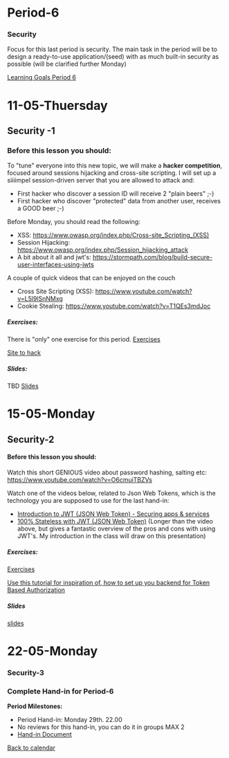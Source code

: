 # Period-6 
### Security
Focus for this last period is security. The main task in the period will be to design a ready-to-use application/(seed)  with as much built-in security as possible (will be clarified further Monday)

[Learning Goals Period 6](https://docs.google.com/document/d/1cjVwHwJyzkt8sgSBVflA7rQB4Lj-zap7TyPmm9zKSnM/edit?usp=sharing)

# **11-05-Thuersday** 
## Security -1


### Before this lesson you should:
To "tune" everyone into this new topic, we will make a **hacker competition**, focused around sessions hijacking and cross-site scripting. I will set up a siiiimpel session-driven server that you are allowed to attack and:

- First hacker who discover a session ID will receive 2 "plain beers" ;-)
- First hacker who discover "protected" data from another user,  receives a GOOD beer ;-)

Before Monday, you should read the following:

- XSS: https://www.owasp.org/index.php/Cross-site_Scripting_(XSS)
- Session Hijacking: https://www.owasp.org/index.php/Session_hijacking_attack
- A bit about it all and jwt's: https://stormpath.com/blog/build-secure-user-interfaces-using-jwts

A couple of quick videos that can be enjoyed on the couch

- Cross Site Scripting (XSS): https://www.youtube.com/watch?v=L5l9lSnNMxg
- Cookie Stealing: https://www.youtube.com/watch?v=T1QEs3mdJoc

##### Exercises:
There is "only" one exercise for this period.
[Exercises](https://docs.google.com/document/d/1ZY-pZDQfwEoQlVk0Qn-lKnpa40MOl-hQdGW9Fx2A5XE/edit?usp=sharing)

[Site to hack](http://js-plaul.rhcloud.com/security1/security.html#22)

##### Slides:
TBD
[Slides](#)


# **15-05-Monday**
## Security-2
#### Before this lesson you should:
Watch this short GENIOUS video about password hashing, salting etc: https://www.youtube.com/watch?v=O6cmuiTBZVs  

Watch one of the videos below, related to Json Web Tokens, which is the technology you are supposed to use for the last hand-in:
- [Introduction to JWT (JSON Web Token) - Securing apps & services](https://www.youtube.com/watch?v=oXxbB5kv9OA)
- [100% Stateless with JWT (JSON Web Token)](https://www.youtube.com/watch?v=67mezK3NzpU&t=3028s) (Longer than the video above, but gives a fantastic overview of the pros and cons with using JWT's. My introduction in the class will draw on this presentation)

##### Exercises:
[Exercises](https://docs.google.com/document/d/1ZY-pZDQfwEoQlVk0Qn-lKnpa40MOl-hQdGW9Fx2A5XE/edit?usp=sharing)

[Use this tutorial for inspiration of, how to set up you backend for Token Based Authorization](https://jonathanmh.com/express-passport-json-web-token-jwt-authentication-beginners/)


##### Slides
[slides](http://js-plaul.rhcloud.com/Security2/security2.html)


# **22-05-Monday**
### Security-3

### Complete Hand-in for Period-6

**Period Milestones:**
* Period Hand-in: Monday 29th. 22.00
* No reviews for this hand-in, you can do it in groups MAX 2
* [Hand-in Document](https://docs.google.com/spreadsheets/d/1p4ceO7Qapmg_XRpFA-5ZEPNEU26SGb7fyGMqTySHPFw/edit#gid=0)

[Back to calendar](periods.md)
